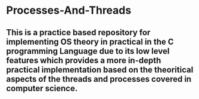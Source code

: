 # Processes-And-Threads

## This is a practice based repository for implementing OS theory in practical in the C programming Language due to its low level features which provides a more in-depth practical implementation based on the theoritical aspects of the threads and processes covered in computer science.
